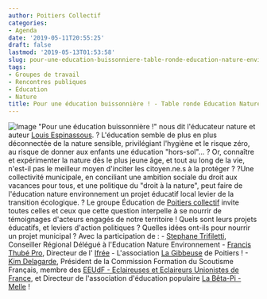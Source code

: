 ```yaml
---
author: Poitiers Collectif
categories:
- Agenda
date: '2019-05-11T20:55:25'
draft: false
lastmod: '2019-05-13T01:53:58'
slug: pour-une-education-buissonniere-table-ronde-education-nature-environnement
tags:
- Groupes de travail
- Rencontres publiques
- Éducation
- Nature
title: Pour une éducation buissonnière ! - Table ronde Education Nature Environnement
---
```


![Image](http://poitierscollectif.fr/wp-content/uploads/2019/05/59717303_855746884761102_6300357757807624192_n.jpg) "Pour une éducation buissonnière !" nous dit l'éducateur nature et auteur [Louis Espinassous](https://www.facebook.com/pages/Louis-Espinassous/1376782605910498). ? L'éducation semble de plus en plus déconnectée de la nature sensible, privilégiant l'hygiène et le risque zéro, au risque de donner aux enfants une éducation "hors-sol"... ? Or, connaître et expérimenter la nature dès le plus jeune âge, et tout au long de la vie, n'est-il pas le meilleur moyen d'inciter les citoyen.ne.s à la protéger ? ?Une collectivité municipale, en conciliant une ambition sociale du droit aux vacances pour tous, et une politique du "droit à la nature", peut faire de l'éducation nature environnement un projet éducatif local levier de la transition écologique. ? Le groupe Éducation de [Poitiers collectif](https://www.facebook.com/poitierscollectif/) invite toutes celles et ceux que cette question interpelle à se nourrir de témoignages d'acteurs engagés de notre territoire ! Quels sont leurs projets éducatifs, et leviers d'action politiques ? Quelles idées ont-ils pour nourrir un projet municipal ? Avec la participation de : \- [Stephane Trifiletti](https://www.facebook.com/stephane.trifiletti), Conseiller Régional Délégué à l'Education Nature Environnement \- [Francis Thubé Pro](https://www.facebook.com/profile.php?id=100011838915322), Directeur de l' [Ifrée](https://www.facebook.com/ifree79360/) \- L'association [La Gibbeuse](https://www.facebook.com/LaGibbeuse/) de Poitiers ! \- [Kim Delagarde](https://www.facebook.com/kim.delagarde), Président de la Commission Formation du Scoutisme Français, membre des [EEUdF - Eclaireuses et Eclaireurs Unionistes de France](https://www.facebook.com/EEUdF/), et Directeur de l'association d'éducation populaire [La Bêta-Pi - Melle](https://www.facebook.com/LaBetaPiMelle/) !
